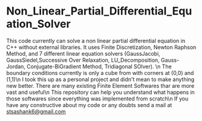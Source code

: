 # Non_Linear_Partial_Differential_Equation_Solver
This code currently can solve a non linear partial differential equation in C++ without external libraries. It uses Finite Discretization, Newton Raphson Method, and 7 different linear equation solvers (GaussJacobi, GaussSiedel,Successive Over Relaxation, LU_Decomposition, Gauss-Jordan, Conjugate-BiGradient Method, Tridiagonal SOlver). \n
The boundary conditions currently is only a cube from with corners at (0,0) and (1,1)\n
I took this up as a personal project and didn't mean to make anything new better. There are many existing Finite Element Softwares thar are more vast and useful\n
This repository can help you understand what happens in those softwares since everything was implemented from scratch\n
If you have any constructive about my code or any doubts send a mail at stsashank6@gmail.com
